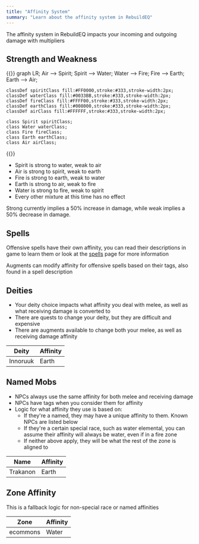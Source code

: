```yaml
---
title: "Affinity System"
summary: "Learn about the affinity system in RebuildEQ"
---
```


The affinity system in RebuildEQ impacts your incoming and outgoing damage with multipliers

## Strength and Weakness

{{<mermaid>}}
graph LR;
    Air --> Spirit;
    Spirit --> Water;
    Water --> Fire;
    Fire --> Earth;
    Earth --> Air;

    classDef spiritClass fill:#FF0000,stroke:#333,stroke-width:2px;
    classDef waterClass fill:#0033BB,stroke:#333,stroke-width:2px;
    classDef fireClass fill:#FFFF00,stroke:#333,stroke-width:2px;
    classDef earthClass fill:#008000,stroke:#333,stroke-width:2px;
    classDef airClass fill:#FFFFFF,stroke:#333,stroke-width:2px;

    class Spirit spiritClass;
    class Water waterClass;
    class Fire fireClass;
    class Earth earthClass;
    class Air airClass;
{{</mermaid>}}

- Spirit is strong to water, weak to air
- Air is strong to spirit, weak to earth
- Fire is strong to earth, weak to water
- Earth is strong to air, weak to fire
- Water is strong to fire, weak to spirit
- Every other mixture at this time has no effect

Strong currently implies a 50% increase in damage, while weak implies a 50% decrease in damage.

## Spells

Offensive spells have their own affinity, you can read their descriptions in game to learn them or look at the [spells](/spells) page for more information

Augments can modify affinity for offensive spells based on their tags, also found in a spell description

## Deities

- Your deity choice impacts what affinity you deal with melee, as well as what receiving damage is converted to
- There are quests to change your deity, but they are difficult and expensive
- There are augments available to change both your melee, as well as receiving damage affinity

Deity|Affinity
--|--|
Innoruuk|Earth

## Named Mobs

- NPCs always use the same affinity for both melee and receiving damage
- NPCs have tags when you consider them for affinity
- Logic for what affinity they use is based on:
    - If they're a named, they may have a unique affinity to them. Known NPCs are listed below
    - If they're a certain special race, such as water elemental, you can assume their affinity will always be water, even if in a fire zone
    - If neither above apply, they will be what the rest of the zone is aligned to

Name|Affinity
--|--|
Trakanon|Earth

## Zone Affinity

This is a fallback logic for non-special race or named affinities


Zone|Affinity
--|--|
ecommons|Water